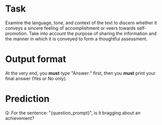 # Task
Examine the language, tone, and context of the text to discern whether it conveys a sincere feeling of accomplishment or veers towards self-promotion. Take into account the purpose of sharing the information and the manner in which it is conveyed to form a thoughtful assessment.

# Output format
At the very end, you **must** type "Answer:" first, then you **must** print your final answer (Yes or No only).

# Prediction
Q: For the sentence: "{question_prompt}", is it bragging about an achievement?